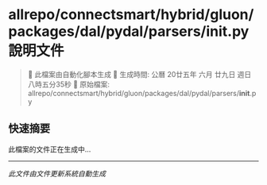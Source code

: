 # allrepo/connectsmart/hybrid/gluon/packages/dal/pydal/parsers/__init__.py 說明文件

> 🚧 此檔案由自動化腳本生成
> 📅 生成時間: 公曆 20廿五年 六月 廿九日 週日 八時五分35秒
> 📂 原始檔案: allrepo/connectsmart/hybrid/gluon/packages/dal/pydal/parsers/__init__.py

## 快速摘要
此檔案的文件正在生成中...

<!-- 實際使用時，這裡會是 Claude Code 生成的完整文件內容 -->

---
*此文件由文件更新系統自動生成*
